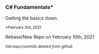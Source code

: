 ### C# Fundamentals*
Getting the basics down.</br>
<p><sub>*February 3rd, 2021</sub></p>
<p>Rebase/New Repo on February 10th, 2021</p>  
<em><sub>Old repo/commits deleted from github</sub></em>

